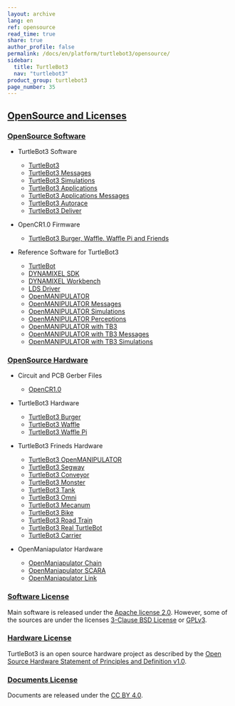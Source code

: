 ```yaml
---
layout: archive
lang: en
ref: opensource
read_time: true
share: true
author_profile: false
permalink: /docs/en/platform/turtlebot3/opensource/
sidebar:
  title: TurtleBot3
  nav: "turtlebot3"
product_group: turtlebot3
page_number: 35
---
```


<!--[dummy Header 1]>
  <h1 id="dummy"><a href="#dummy">Dummy</a></h1>
<![end dummy Header 1]-->

<div style="counter-reset: h1 13"></div>
<div style="counter-reset: h2 3"></div>

## [OpenSource and Licenses](#opensource-licenses)

### [OpenSource Software](#opensource-software)

+ TurtleBot3 Software
  - [TurtleBot3](https://github.com/ROBOTIS-GIT/turtlebot3)
  - [TurtleBot3 Messages](https://github.com/ROBOTIS-GIT/turtlebot3_msgs)
  - [TurtleBot3 Simulations](https://github.com/ROBOTIS-GIT/turtlebot3_simulations)
  - [TurtleBot3 Applications](https://github.com/ROBOTIS-GIT/turtlebot3_applications)
  - [TurtleBot3 Applications Messages](https://github.com/ROBOTIS-GIT/turtlebot3_applications_msgs)
  - [TurtleBot3 Autorace](https://github.com/ROBOTIS-GIT/turtlebot3_autorace)
  - [TurtleBot3 Deliver](https://github.com/ROBOTIS-GIT/turtlebot3_deliver)

+ OpenCR1.0 Firmware
  - [TurtleBot3 Burger, Waffle. Waffle Pi and Friends](https://github.com/ROBOTIS-GIT/OpenCR)

+ Reference Software for TurtleBot3
  - [TurtleBot](https://github.com/turtlebot)
  - [DYNAMIXEL SDK](https://github.com/ROBOTIS-GIT/DynamixelSDK)
  - [DYNAMIXEL Workbench](https://github.com/ROBOTIS-GIT/dynamixel-workbench)
  - [LDS Driver](https://github.com/ROBOTIS-GIT/hls_lfcd_lds_driver)
  - [OpenMANIPULATOR](https://github.com/ROBOTIS-GIT/open_manipulator)
  - [OpenMANIPULATOR Messages](https://github.com/ROBOTIS-GIT/open_manipulator_msgs)
  - [OpenMANIPULATOR Simulations](https://github.com/ROBOTIS-GIT/open_manipulator_simulations)
  - [OpenMANIPULATOR Perceptions](https://github.com/ROBOTIS-GIT/open_manipulator_perceptions)
  - [OpenMANIPULATOR with TB3](https://github.com/ROBOTIS-GIT/open_manipulator_with_tb3)
  - [OpenMANIPULATOR with TB3 Messages](https://github.com/ROBOTIS-GIT/open_manipulator_with_tb3_msgs)
  - [OpenMANIPULATOR with TB3 Simulations](https://github.com/ROBOTIS-GIT/open_manipulator_with_tb3_simulations)


### [OpenSource Hardware](#opensource-hardware)

+ Circuit and PCB Gerber Files
  - [OpenCR1.0](https://github.com/ROBOTIS-GIT/OpenCR-Hardware)

+ TurtleBot3 Hardware
  - [TurtleBot3 Burger](http://www.robotis.com/service/download.php?no=676)
  - [TurtleBot3 Waffle](http://www.robotis.com/service/download.php?no=677)
  - [TurtleBot3 Waffle Pi](http://www.robotis.com/service/download.php?no=678)

+ TurtleBot3 Frineds Hardware  
  - [TurtleBot3 OpenMANIPULATOR](http://www.robotis.com/service/download.php?no=679)
  - [TurtleBot3 Segway](http://www.robotis.com/service/download.php?no=680)
  - [TurtleBot3 Conveyor](http://www.robotis.com/service/download.php?no=681)
  - [TurtleBot3 Monster](http://www.robotis.com/service/download.php?no=682)
  - [TurtleBot3 Tank](http://www.robotis.com/service/download.php?no=683)
  - [TurtleBot3 Omni](http://www.robotis.com/service/download.php?no=684)
  - [TurtleBot3 Mecanum](http://www.robotis.com/service/download.php?no=685)
  - [TurtleBot3 Bike](http://www.robotis.com/service/download.php?no=686)
  - [TurtleBot3 Road Train](http://www.robotis.com/service/download.php?no=687)
  - [TurtleBot3 Real TurtleBot](http://www.robotis.com/service/download.php?no=688)
  - [TurtleBot3 Carrier](http://www.robotis.com/service/download.php?no=689)

+ OpenManiapulator Hardware
  - [OpenManiapulator Chain](http://www.robotis.com/service/download.php?no=690)
  - [OpenManiapulator SCARA](http://www.robotis.com/service/download.php?no=691)
  - [OpenManiapulator Link](http://www.robotis.com/service/download.php?no=692)

### [Software License](#software-license)
Main software is released under the [Apache license 2.0][apache_v2].
However, some of the sources are under the licenses [3-Clause BSD License][bsd3] or [GPLv3][gpl_v3].

### [Hardware License](#hardware-license)
TurtleBot3 is an open source hardware project as described by the [Open Source Hardware Statement of Principles and Definition v1.0][oshw].

### [Documents License](#documents-license)
Documents are released under the [CC BY 4.0][ccl_v4].

[apache_v2]: https://www.apache.org/licenses/LICENSE-2.0
[bsd3]: https://opensource.org/licenses/BSD-3-Clause
[gpl_v3]: https://opensource.org/licenses/GPL-3.0
[oshw]: http://freedomdefined.org/OSHW
[ccl_v4]: https://creativecommons.org/licenses/by/4.0/
